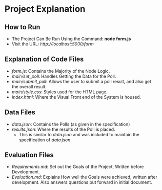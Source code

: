 # Project Explanation

## How to Run
* The Project Can Be Run Using the Command: **node form.js**
* Visit the URL: *http://localhost:5000/form*
## Explanation of Code Files
* *form.js*: Contains the Majority of the Node Logic.
* *main/set_poll*: Handles Getting the Data for the Poll.
* *main/submit_poll*: Allows the user to submit a poll result, and also get the overall result.
* *main/style.css*: Styles used for the HTML page.
* *index.html*: Where the Visual Front end of the System is housed.
## Data Files
* *data.json*: Contains the Polls (as given in the specification)
* *results.json*: Where the results of the Poll is placed.
    * This is similar to *data.json* and was included to maintain the specification of *data.json*
## Evaluation Files
* *Requirements.md*: Set out the Goals of the Project, Written before Development.
* *Evaluation.md*: Explains How well the Goals were achieved, written after development. Also answers questions put forward in initial document.